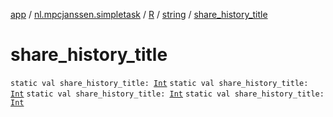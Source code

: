 [app](../../../index.md) / [nl.mpcjanssen.simpletask](../../index.md) / [R](../index.md) / [string](index.md) / [share_history_title](.)

# share_history_title

`static val share_history_title: `[`Int`](https://kotlinlang.org/api/latest/jvm/stdlib/kotlin/-int/index.html)
`static val share_history_title: `[`Int`](https://kotlinlang.org/api/latest/jvm/stdlib/kotlin/-int/index.html)
`static val share_history_title: `[`Int`](https://kotlinlang.org/api/latest/jvm/stdlib/kotlin/-int/index.html)
`static val share_history_title: `[`Int`](https://kotlinlang.org/api/latest/jvm/stdlib/kotlin/-int/index.html)